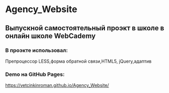# Agency_Website
## Выпускной самостоятельный проэкт в школе в онлайн школе WebCademy
### В проэкте использовал:
 Препроцессор LESS,форма обратной связи,HTML5, jQuery,адаптив 
### Demo на GitHub Pages:
https://vetcinkinroman.github.io/Agency_Website/


